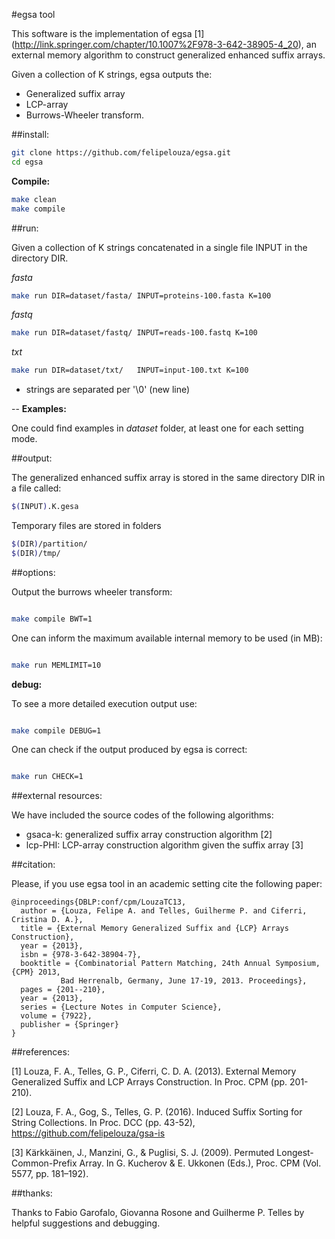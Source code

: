 #egsa tool

This software is the implementation of egsa \[1\] (http://link.springer.com/chapter/10.1007%2F978-3-642-38905-4_20), an external memory algorithm to construct generalized enhanced suffix arrays.

Given a collection of K strings, egsa outputs the:

* Generalized suffix array 
* LCP-array 
* Burrows-Wheeler transform.

##install:

```sh
git clone https://github.com/felipelouza/egsa.git
cd egsa
```

**Compile:**

```sh
make clean
make compile 
```

##run:

Given a collection of K strings concatenated in a single file INPUT in the directory DIR.

_fasta_
```sh
make run DIR=dataset/fasta/ INPUT=proteins-100.fasta K=100
```

_fastq_
```sh
make run DIR=dataset/fastq/ INPUT=reads-100.fastq K=100
```

_txt_
```sh
make run DIR=dataset/txt/	INPUT=input-100.txt K=100
```
* strings are separated per '\0' (new line)

--
**Examples:**

One could find examples in _dataset_ folder, at least one for each setting mode.


##output:

The generalized enhanced suffix array is stored in the same directory DIR in a file called:

```sh
$(INPUT).K.gesa
```

Temporary files are stored in folders 

```sh
$(DIR)/partition/
$(DIR)/tmp/
```

##options:

Output the burrows wheeler transform:

```sh

make compile BWT=1

```

One can inform the maximum available internal memory to be used (in MB):

```sh

make run MEMLIMIT=10

```

**debug:**

To see a more detailed execution output use:

```sh

make compile DEBUG=1

```


One can check if the output produced by egsa is correct:

```sh

make run CHECK=1

```

##external resources:

We have included the source codes of the following algorithms: 

* gsaca-k: generalized suffix array construction algorithm \[2\]
* lcp-PHI: LCP-array construction algorithm given the suffix array \[3\]

##citation:

Please, if you use egsa tool in an academic setting cite the following paper:

	@inproceedings{DBLP:conf/cpm/LouzaTC13,
	  author = {Louza, Felipe A. and Telles, Guilherme P. and Ciferri, Cristina D. A.},
	  title = {External Memory Generalized Suffix and {LCP} Arrays Construction},
   	  year = {2013},
	  isbn = {978-3-642-38904-7},
	  booktitle = {Combinatorial Pattern Matching, 24th Annual Symposium, {CPM} 2013,
               Bad Herrenalb, Germany, June 17-19, 2013. Proceedings},
	  pages = {201--210},
	  year = {2013},
	  series = {Lecture Notes in Computer Science},
	  volume = {7922},
	  publisher = {Springer}
	}

##references:

\[1\] Louza, F. A., Telles, G. P., Ciferri, C. D. A. (2013). External Memory Generalized Suffix and LCP Arrays Construction. In Proc. CPM  (pp. 201-210).

\[2\] Louza, F. A., Gog, S., Telles, G. P. (2016). Induced Suffix Sorting for String Collections. In Proc. DCC (pp. 43-52), https://github.com/felipelouza/gsa-is 

\[3\] Kärkkäinen, J., Manzini, G., & Puglisi, S. J. (2009). Permuted Longest-Common-Prefix Array. In G. Kucherov & E. Ukkonen (Eds.), Proc. CPM (Vol. 5577, pp. 181–192).

##thanks:

Thanks to Fabio Garofalo, Giovanna Rosone and Guilherme P. Telles by helpful suggestions and debugging.

